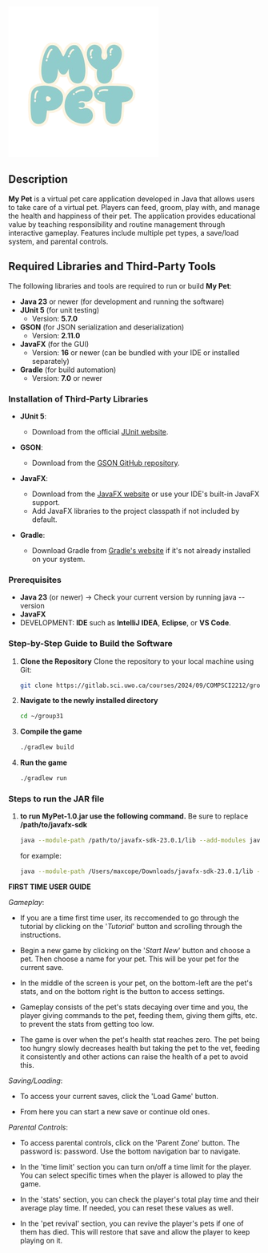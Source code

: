 <div align="left">
<img src='src/main/resources/MyPetTitle.png'></img>
</div>

## Description

**My Pet** is a virtual pet care application developed in Java that allows users to take care of a virtual pet. Players can feed, groom, play with, and manage the health and happiness of their pet. The application provides educational value by teaching responsibility and routine management through interactive gameplay. Features include multiple pet types, a save/load system, and parental controls.

## Required Libraries and Third-Party Tools

The following libraries and tools are required to run or build **My Pet**:

- **Java 23** or newer (for development and running the software)
- **JUnit 5** (for unit testing)
  - Version: **5.7.0**
- **GSON** (for JSON serialization and deserialization)
  - Version: **2.11.0**
- **JavaFX** (for the GUI)
  - Version: **16** or newer (can be bundled with your IDE or installed separately)
- **Gradle** (for build automation)
  - Version: **7.0** or newer

### Installation of Third-Party Libraries

- **JUnit 5**:

  - Download from the official [JUnit website](https://junit.org/junit5/).

- **GSON**:

  - Download from the [GSON GitHub repository](https://github.com/google/gson).

- **JavaFX**:

  - Download from the [JavaFX website](https://openjfx.io/) or use your IDE's built-in JavaFX support.
  - Add JavaFX libraries to the project classpath if not included by default.

- **Gradle**:
  - Download Gradle from [Gradle's website](https://gradle.org/install/) if it's not already installed on your system.

### Prerequisites

- **Java 23** (or newer)
  -> Check your current version by running java --version
- **JavaFX**
- DEVELOPMENT: **IDE** such as **IntelliJ IDEA**, **Eclipse**, or **VS Code**.

### Step-by-Step Guide to Build the Software

1. **Clone the Repository**
   Clone the repository to your local machine using Git:

   ```bash
   git clone https://gitlab.sci.uwo.ca/courses/2024/09/COMPSCI2212/group31

   ```

2. **Navigate to the newly installed directory**

   ```bash
   cd ~/group31

   ```

3. **Compile the game**

   ```bash
   ./gradlew build

   ```

4. **Run the game**
   ```bash
   ./gradlew run
   ```

### Steps to run the JAR file

1. **to run MyPet-1.0.jar use the following command.**
   Be sure to replace **/path/to/javafx-sdk**

   ```bash
   java --module-path /path/to/javafx-sdk-23.0.1/lib --add-modules javafx.controls,javafx.fxml,javafx.media --add-exports javafx.base/com.sun.javafx=ALL-UNNAMED -jar MyPet-1.0.jar
   ```

   for example:

   ```bash
   java --module-path /Users/maxcope/Downloads/javafx-sdk-23.0.1/lib --add-modules javafx.controls,javafx.fxml,javafx.media --add-exports javafx.base/com.sun.javafx=ALL-UNNAMED -jar MyPet-1.0.jar


   ```

**FIRST TIME USER GUIDE**

_Gameplay_:

- If you are a time first time user, its reccomended to go through the tutorial by clicking on the '_Tutorial_' button and scrolling through the instructions.

- Begin a new game by clicking on the '_Start New_' button and choose a pet. Then choose a name for your pet. This will be your pet for the current save.

- In the middle of the screen is your pet, on the bottom-left are the pet's stats, and on the bottom right is the button to access settings.

- Gameplay consists of the pet's stats decaying over time and you, the player giving commands to the pet, feeding them, giving them gifts, etc. to prevent the stats from getting too low.

- The game is over when the pet's health stat reaches zero. The pet being too hungry slowly decreases health but taking the pet to the vet, feeding it consistently and other actions can raise the health of a pet to avoid this.

_Saving/Loading_:

- To access your current saves, click the 'Load Game' button.

- From here you can start a new save or continue old ones.

_Parental Controls_:

- To access parental controls, click on the 'Parent Zone' button. The password is: password. Use the bottom navigation bar to navigate.

- In the 'time limit' section you can turn on/off a time limit for the player. You can select specific times when the player is allowed to play the game.

- In the 'stats' section, you can check the player's total play time and their average play time. If needed, you can reset these values as well.

- In the 'pet revival' section, you can revive the player's pets if one of them has died. This will restore that save and allow the player to keep playing on it.
